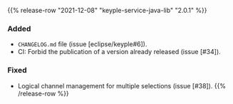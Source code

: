 {{% release-row "2021-12-08" "keyple-service-java-lib" "2.0.1" %}} 
### Added
- `CHANGELOG.md` file (issue [eclipse/keyple#6]).
- CI: Forbid the publication of a version already released (issue [#34]).
### Fixed
- Logical channel management for multiple selections (issue [#38]).
{{% /release-row %}}
